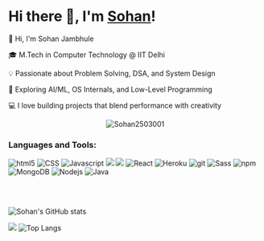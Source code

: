 # Hi there 👋, I'm [Sohan](https://sohanjambhule-portfolio.netlify.app/)! 

👋 Hi, I'm Sohan Jambhule

🎓 M.Tech in Computer Technology @ IIT Delhi

💡 Passionate about Problem Solving, DSA, and System Design

🧠 Exploring AI/ML, OS Internals, and Low-Level Programming

💻 I love building projects that blend performance with creativity

<p align="center"> <img src="https://komarev.com/ghpvc/?username=sohan2503001&label=Profile%20views&color=129e00&style=plastic" alt="Sohan2503001" /> </p>

### Languages and Tools:
<p>
<img alt="html5" src="https://img.shields.io/badge/-HTML5-E34F26?style=flat-square&logo=html5&logoColor=black" />
<img alt="CSS" src="https://img.shields.io/badge/-CSS3-1572B6?style=flat-square&logo=CSS3&logoColor=black" />
<img alt="Javascript" src="https://img.shields.io/badge/-Javascript-F7DF1E?style=flat-square&logo=JavaScript&logoColor=black" />
<img aly="jQuery" src="https://img.shields.io/badge/-jQuery-0769AD?style=flat-square&logo=jQuery&logoColor=black">
<img aly="Bootstrap" src="https://img.shields.io/badge/-Bootstrap-0288D1?style=flat-square&logo=Bootstrap&logoColor=black">
<img alt="React" src="https://img.shields.io/badge/-React-61DAFB?style=flat-square&logo=React&logoColor=black" />
<img alt="Heroku" src="https://img.shields.io/badge/-Heroku-430098?style=flat-square&logo=heroku&logoColor=black" />
<img alt="git" src="https://img.shields.io/badge/-Git-F05032?style=flat-square&logo=git&logoColor=black" />
<img alt="Sass" src="https://img.shields.io/badge/-Sass-CC6699?style=flat-square&logo=sass&logoColor=black" />
<img alt="npm" src="https://img.shields.io/badge/-NPM-CB3837?style=flat-square&logo=npm&logoColor=black" />
<img alt="MongoDB" src="https://img.shields.io/badge/-MongoDB-13aa52?style=flat-square&logo=mongodb&logoColor=black" />
<img alt="Nodejs" src="https://img.shields.io/badge/-Nodejs-43853d?style=flat-square&logo=Node.js&logoColor=black" />
<img alt="Java" src="https://img.shields.io/badge/-Java-007396?style=flat-square&logo=Java&logoColor=black">
</p>
  

<br />
<br />


 ![Sohan's GitHub stats](https://github-readme-stats.vercel.app/api?username=sohan2503001&show_icons=true&theme=tokyonight) 

<img src="https://github-readme-streak-stats.herokuapp.com/?user=sohan2503001&layout=compact&theme=tokyonight"/> ![Top Langs](https://github-readme-stats.vercel.app/api/top-langs/?username=sohan2503001&layout=compact&theme=tokyonight) 


